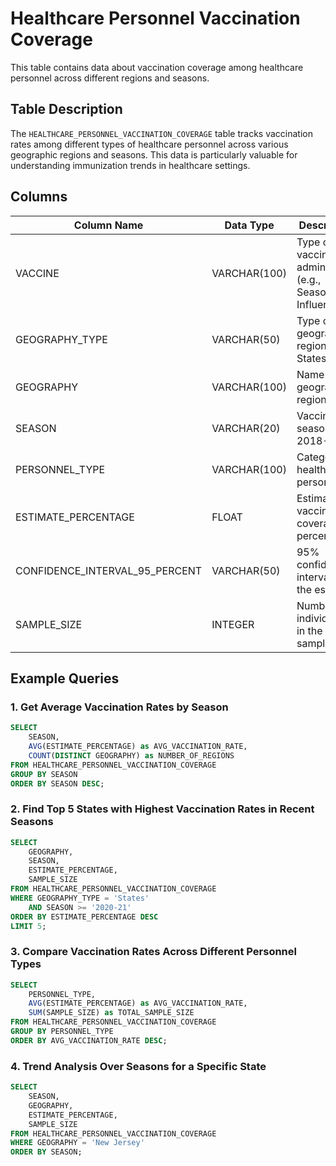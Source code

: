 # Healthcare Personnel Vaccination Coverage

This table contains data about vaccination coverage among healthcare personnel across different regions and seasons.

## Table Description

The `HEALTHCARE_PERSONNEL_VACCINATION_COVERAGE` table tracks vaccination rates among different types of healthcare personnel across various geographic regions and seasons. This data is particularly valuable for understanding immunization trends in healthcare settings.

## Columns

| Column Name | Data Type | Description |
|------------|-----------|-------------|
| VACCINE | VARCHAR(100) | Type of vaccine administered (e.g., Seasonal Influenza) |
| GEOGRAPHY_TYPE | VARCHAR(50) | Type of geographic region (e.g., States) |
| GEOGRAPHY | VARCHAR(100) | Name of the geographic region |
| SEASON | VARCHAR(20) | Vaccination season (e.g., 2018-19) |
| PERSONNEL_TYPE | VARCHAR(100) | Category of healthcare personnel |
| ESTIMATE_PERCENTAGE | FLOAT | Estimated vaccination coverage percentage |
| CONFIDENCE_INTERVAL_95_PERCENT | VARCHAR(50) | 95% confidence interval for the estimate |
| SAMPLE_SIZE | INTEGER | Number of individuals in the sample |

## Example Queries

### 1. Get Average Vaccination Rates by Season

```sql
SELECT 
    SEASON,
    AVG(ESTIMATE_PERCENTAGE) as AVG_VACCINATION_RATE,
    COUNT(DISTINCT GEOGRAPHY) as NUMBER_OF_REGIONS
FROM HEALTHCARE_PERSONNEL_VACCINATION_COVERAGE
GROUP BY SEASON
ORDER BY SEASON DESC;
```

### 2. Find Top 5 States with Highest Vaccination Rates in Recent Seasons

```sql
SELECT 
    GEOGRAPHY,
    SEASON,
    ESTIMATE_PERCENTAGE,
    SAMPLE_SIZE
FROM HEALTHCARE_PERSONNEL_VACCINATION_COVERAGE
WHERE GEOGRAPHY_TYPE = 'States'
    AND SEASON >= '2020-21'
ORDER BY ESTIMATE_PERCENTAGE DESC
LIMIT 5;
```

### 3. Compare Vaccination Rates Across Different Personnel Types

```sql
SELECT 
    PERSONNEL_TYPE,
    AVG(ESTIMATE_PERCENTAGE) as AVG_VACCINATION_RATE,
    SUM(SAMPLE_SIZE) as TOTAL_SAMPLE_SIZE
FROM HEALTHCARE_PERSONNEL_VACCINATION_COVERAGE
GROUP BY PERSONNEL_TYPE
ORDER BY AVG_VACCINATION_RATE DESC;
```

### 4. Trend Analysis Over Seasons for a Specific State

```sql
SELECT 
    SEASON,
    GEOGRAPHY,
    ESTIMATE_PERCENTAGE,
    SAMPLE_SIZE
FROM HEALTHCARE_PERSONNEL_VACCINATION_COVERAGE
WHERE GEOGRAPHY = 'New Jersey'
ORDER BY SEASON;
```